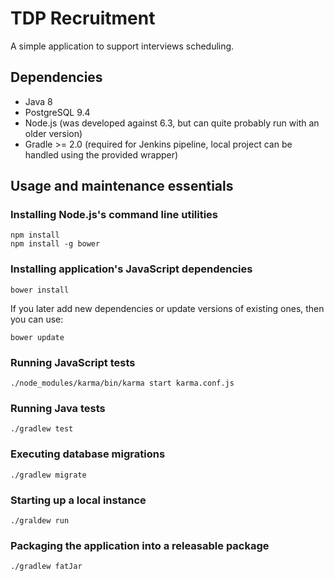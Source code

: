 TDP Recruitment
===============

A simple application to support interviews scheduling.

## Dependencies

- Java 8
- PostgreSQL 9.4
- Node.js (was developed against 6.3, but can quite probably run with an older version)
- Gradle >= 2.0 (required for Jenkins pipeline, local project can be handled using the provided wrapper)

## Usage and maintenance essentials

### Installing Node.js's command line utilities

```
npm install
npm install -g bower
```

### Installing application's JavaScript dependencies

```
bower install

```
If you later add new dependencies or update versions of existing ones, then you can use:
```
bower update
```

### Running JavaScript tests

```
./node_modules/karma/bin/karma start karma.conf.js
```

### Running Java tests

```
./gradlew test
```

### Executing database migrations

```
./gradlew migrate
```

### Starting up a local instance

```
./graldew run
```

### Packaging the application into a releasable package

```
./gradlew fatJar
```
